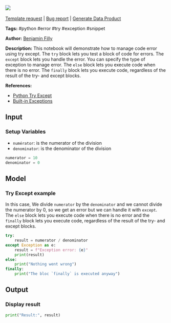 <a href="https://app.naas.ai/user-redirect/naas/downloader?url=https://raw.githubusercontent.com/jupyter-naas/awesome-notebooks/master/Python/Python_Save_json_file.ipynb" target="_parent"><img src="https://naasai-public.s3.eu-west-3.amazonaws.com/open_in_naas.svg"/></a><br><br><a href="https://github.com/jupyter-naas/awesome-notebooks/issues/new?assignees=&labels=&template=template-request.md&title=Tool+-+Action+of+the+notebook+">Template request</a> | <a href="https://github.com/jupyter-naas/awesome-notebooks/issues/new?assignees=&labels=bug&template=bug_report.md&title=Python+-+Save+json+file:+Error+short+description">Bug report</a> | <a href="https://app.naas.ai/user-redirect/naas/downloader?url=https://raw.githubusercontent.com/jupyter-naas/awesome-notebooks/master/Naas/Naas_Start_data_product.ipynb" target="_parent">Generate Data Product</a>

**Tags:** #python #error #try #exception #snippet

**Author:** [Benjamin Filly](https://www.linkedin.com/in/benjamin-filly-05427727a/)

**Description:** This notebook will demonstrate how to manage code error using try except. 
The `try` block lets you test a block of code for errors.
The `except` block lets you handle the error. You can specify the type of exception to manage error.
The `else` block lets you execute code when there is no error.
The `finally` block lets you execute code, regardless of the result of the try- and except blocks.

**References:**
- [Python Try Except](https://www.w3schools.com/python/python_try_except.asp)
- [Built-in Exceptions](https://docs.python.org/3/library/exceptions.html)

## Input

### Setup Variables
- `numérator`: is the numerator of the division
- `denominator`: is the denominator of the division


```python
numerator = 10
denominator = 0
```

## Model

### Try Except example

In this case, We divide `numerator` by the `denominator` and we cannot divide the numerator by 0, so we get an error but we can handle it with `except`. <br>
The `else` block lets you execute code when there is no error and the `finally` block lets you execute code, regardless of the result of the try- and except blocks.




```python
try:
    result = numerator / denominator
except Exception as e:
    result = f"Exception error: {e}"
    print(result)
else:
    print("Nothing went wrong")
finally:
    print("The bloc `finally` is executed anyway")
```

## Output

### Display result


```python
print("Result:", result)
```

 

 
